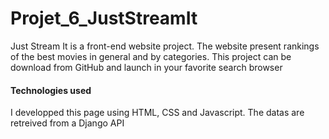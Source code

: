 # Projet_6_JustStreamIt

Just Stream It is a front-end website project. 
The website present rankings of the best movies in general and by categories. 
This project can be download from GitHub and launch in your favorite search browser 

#### Technologies used

I developped this page using HTML, CSS and Javascript. The datas are retreived from a Django API  
